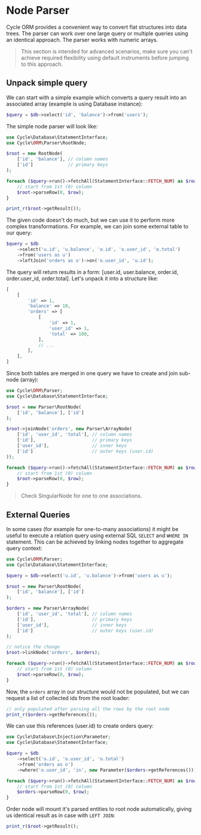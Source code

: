 # Node Parser

Cycle ORM provides a convenient way to convert flat structures into data trees. The parser can work over one large query
or multiple queries using an identical approach. The parser works with numeric arrays.

> This section is intended for advanced scenarios, make sure you can't achieve required flexibility using default 
> instruments before jumping to this approach.

## Unpack simple query

We can start with a simple example which converts a query result into an associated array (example is using Database
instance):

```php
$query = $db->select('id', 'balance')->from('users');
```

The simple node parser will look like:

```php
use Cycle\Database\StatementInterface;
use Cycle\ORM\Parser\RootNode;

$root = new RootNode(
    ['id', 'balance'], // column names
    ['id']             // primary keys
);

foreach ($query->run()->fetchAll(StatementInterface::FETCH_NUM) as $row) {
    // start from 1st (0) column
    $root->parseRow(0, $row);
}

print_r($root->getResult());
```

The given code doesn't do much, but we can use it to perform more complex transformations. For example, we can join some
external table to our query:

```php
$query = $db
    ->select('u.id', 'u.balance', 'o.id', 'o.user_id', 'o.total')
    ->from('users as u')
    ->leftJoin('orders as o')->on('o.user_id', 'u.id');
```

The query will return results in a form: [user.id, user.balance, order.id, order.user_id, order.total]. Let's unpack it
into a structure like:

```php
[
    [
        'id' => 1,
        'balance' => 10,
        'orders' => [
            [
                'id' => 1,
                'user_id' => 1,
                'total' => 100,
            ],
            // ...
        ],
    ],
]
```

Since both tables are merged in one query we have to create and join sub-node (array):

```php
use Cycle\ORM\Parser;
use Cycle\Database\StatementInterface;

$root = new Parser\RootNode(
    ['id', 'balance'], ['id']
);

$root->joinNode('orders', new Parser\ArrayNode(
    ['id', 'user_id', 'total'], // column names
    ['id'],                     // primary keys
    ['user_id'],                // inner keys
    ['id']                      // outer keys (user.id)
));

foreach ($query->run()->fetchAll(StatementInterface::FETCH_NUM) as $row) {
    // start from 1st (0) column
    $root->parseRow(0, $row);
}
```

> Check SingularNode for one to one associations.

## External Queries

In some cases (for example for one-to-many associations) it might be useful to execute a relation query using external
SQL `SELECT` and `WHERE IN` statement. This can be achieved by linking nodes together to aggregate query context:

```php
use Cycle\ORM\Parser;
use Cycle\Database\StatementInterface;

$query = $db->select('u.id', 'u.balance')->from('users as u');

$root = new Parser\RootNode(
    ['id', 'balance'], ['id']
);

$orders = new Parser\ArrayNode(
    ['id', 'user_id', 'total'], // column names
    ['id'],                     // primary keys
    ['user_id'],                // inner keys
    ['id']                      // outer keys (user.id)
);

// notice the change
$root->linkNode('orders', $orders);

foreach ($query->run()->fetchAll(StatementInterface::FETCH_NUM) as $row) {
    // start from 1st (0) column
    $root->parseRow(0, $row);
}
```

Now, the `orders` array in our structure would not be populated, but we can request a list of collected ids from the
root loader:

```php
// only populated after parsing all the rows by the root node
print_r($orders->getReferences());
```

We can use this references (user.id) to create orders query:

```php
use Cycle\Database\Injection\Parameter;
use Cycle\Database\StatementInterface;

$query = $db
    ->select('o.id', 'o.user_id', 'o.total')
    ->from('orders as o')
    ->where('o.user_id', 'in', new Parameter($orders->getReferences()));

foreach ($query->run()->fetchAll(StatementInterface::FETCH_NUM) as $row) {
    // start from 1st (0) column
    $orders->parseRow(0, $row);
}
```

Order node will mount it's parsed entities to root node automatically, giving us identical result as in case
with `LEFT JOIN`:

```php
print_r($root->getResult();
```
